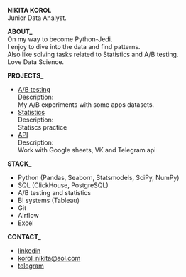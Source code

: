 **NIKITA KOROL**<br/>
Junior Data Analyst.

**ABOUT_**<br/>
On my way to become Python-Jedi.<br/>
I enjoy to dive into the data and find patterns.<br/>
Also like solving tasks related to Statistics and A/B testing.<br/>
Love Data Science.

**PROJECTS_**<br/>
- [A/B testing](https://github.com/nikita-korol/Portfolio/blob/main/Project_2%20AB%20Test.ipynb)<br/>
Description:<br/> My A/B experiments with some apps datasets.
- [Statistics](https://github.com/nikita-korol/Statistcs)<br/>
Description:<br/>Statiscs practice
- [API](https://github.com/nikita-korol/API)<br/>
Description:<br/>Work with Google sheets, VK and Telegram api

**STACK_**<br/>
- Python (Pandas, Seaborn, Statsmodels, SciPy, NumPy)
- SQL (ClickHouse, PostgreSQL)
- A/B testing and statistics
- BI systems (Tableau)
- Git
- Airflow
- Excel

**CONTACT_**<br/>
   - [linkedin](https://www.linkedin.com/in/nikita-korol/) 
   - korol_nikita@aol.com 
   - [telegram](https://t.me/king_nick2)
